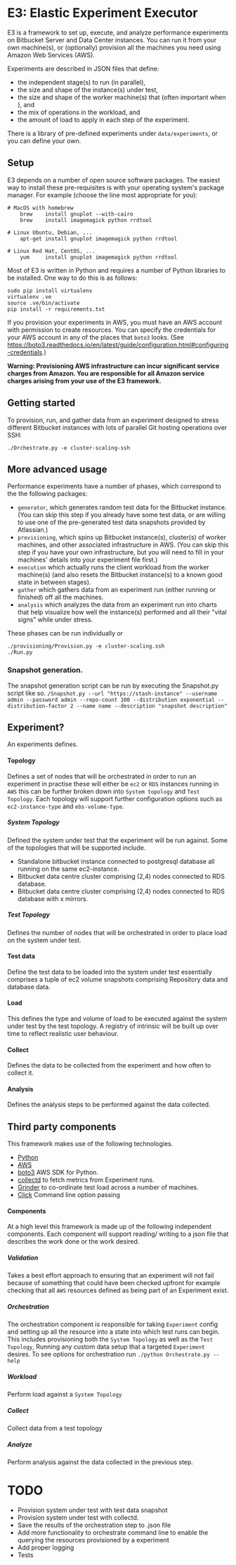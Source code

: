 # E3: Elastic Experiment Executor

E3 is a framework to set up, execute, and analyze performance experiments on Bitbucket Server and Data Center instances.
You can run it from your own machine(s), or (optionally) provision all the machines you need using Amazon Web Services (AWS).

Experiments are described in JSON files that define:

* the independent stage(s) to run (in parallel),
* the size and shape of the instance(s) under test,
* the size and shape of the worker machine(s) that  (often important when ), and
* the mix of operations in the workload, and
* the amount of load to apply in each step of the experiment. 

There is a library of pre-defined experiments under `data/experiments`, or you can define your own. 

## Setup

E3 depends on a number of open source software packages. The easiest way to install these pre-requisites is with your
operating system's package manager. For example (choose the line most appropriate for you):

```
# MacOS with homebrew
    brew    install gnuplot --with-cairo
    brew    install imagemagick python rrdtool
    
# Linux Ubuntu, Debian, ...
    apt-get install gnuplot imagemagick python rrdtool

# Linux Red Hat, CentOS, ...
    yum     install gnuplot imagemagick python rrdtool
```

Most of E3 is written in Python and requires a number of Python libraries to be installed. One way to do this is as
follows:

```
sudo pip install virtualenv
virtualenv .ve
source .ve/bin/activate
pip install -r requirements.txt
```

If you provision your experiments in AWS, you must have an AWS account with permission to create resources. You can
specify the credentials for your AWS account in any of the places that `boto3` looks.
(See https://boto3.readthedocs.io/en/latest/guide/configuration.html#configuring-credentials.)

**Warning: Provisioning AWS infrastructure can incur significant service charges from Amazon. You are responsible for all
Amazon service charges arising from your use of the E3 framework.**

## Getting started

To provision, run, and gather data from an experiment designed to stress different Bitbucket instances with
lots of parallel Git hosting operations over SSH:

```
./Orchestrate.py -e cluster-scaling-ssh
```

## More advanced usage

Performance experiments have a number of phases, which correspond to the the following packages:

* `generator`, which generates random test data for the Bitbucket instance. 
  (You can skip this step if you already have some test data, or are willing to use one of the pre-generated
  test data snapshots provided by Atlassian.)
* `provisioning`, which spins up Bitbucket instance(s), cluster(s) of worker machines, and other associated
  infrastructure in AWS. (You can skip this step if you have your own infrastructure, but you will need to
  fill in your machines' details into your experiment file first.)
* `execution` which actually runs the client workload from the worker machine(s) (and also resets the
  Bitbucket instance(s) to a known good state in between stages).
* `gather` which gathers data from an experiment run (either running or finished) off all the machines.
* `analysis` which analyzes the data from an experiment run into charts that help visualize how well the
  instance(s) performed and all their "vital signs" while under stress.

These phases can be run individually or 

```
./provisioning/Provision.py -e cluster-scaling.ssh
./Run.py 
```

### Snapshot generation.

The snapshot generation script can be run by executing the Snapshot.py script like so.
`/Snapshot.py --url "https://stash-instance" --username admin --password admin --repo-count 100 --distribution exponential --distribution-factor 2 --name name --description "snapshot description"`


## Experiment?
An experiments defines.
#### Topology
Defines a set of nodes that will be orchestrated in order to run an experiment in practise these will either be `ec2` or
`RDS` instances running in `AWS` this can be further broken down into `System topology` and `Test Topology`. Each
topology will support further configuration options such as  `ec2-instance-type` and `ebs-volume-type`.
##### System Topology
Defined the system under test that the experiment will be run against. Some of the topologies that will be supported
include.
* Standalone bitbucket instance connected to postgresql database all running on the same ec2-instance.
* Bitbucket data centre cluster comprising (2,4) nodes connected to RDS database.
* Bitbucket data centre cluster comprising (2,4) nodes connected to RDS database with x mirrors.
##### Test Topology
Defines the number of nodes that will be orchestrated in order to place load on the system under test.
#### Test data
Define the test data to be loaded into the system under test essentially comprises a tuple of ec2 volume snapshots comprising
Repository data and database data.
#### Load
This defines the type and volume of load to be executed against the system under test by the test topology. A registry of
intrinsic will be built up over time to reflect realistic user behaviour.
#### Collect
Defines the data to be collected from the experiment and how often to collect it.
#### Analysis
Defines the analysis steps to be performed against the data collected.

## Third party components

This framework makes use of the following technologies.

* [Python](https://www.python.org/)
* [AWS](https://aws.amazon.com/)
* [boto3](https://github.com/boto/boto3) AWS SDK for Python.
* [collectd](https://collectd.org/) to fetch metrics from Experiment runs.
* [Grinder](http://grinder.sourceforge.net/) to co-ordinate test load across a number of machines.
* [Click](http://click.pocoo.org/5/) Command line option passing

#### Components

At a high level this framework is made up of the following independent components. Each component will support reading/
writing to a json file that describes the work done or the work desired.

##### Validation
Takes a best effort approach to ensuring that an experiment will not fail because of something that could have been
checked upfront for example checking that all `AWS` resources defined as being part of an Experiment exist.
##### Orchestration
The orchestration component is responsible for taking `Experiment` config and setting up all the resource into a state
into which test runs can begin. This includes provisioning both the `System Topology` as well as the `Test Topology`,
Running any custom data setup that a targeted `Experiment` desires.
To see options for orchestration run `./python Orchestrate.py --help`
##### Workload
Perform load against a `System Topology`
##### Collect
Collect data from a test topology
##### Analyze
Perform analysis against the data collected in the previous step.



# TODO
* Provision system under test with test data snapshot
* Provision system under test with collectd.
* Save the results of the orchestration step to .json file
* Add more functionality to orchestrate command line to enable the querying the resources provisioned by a experiment
* Add proper logging
* Tests
